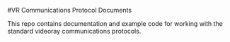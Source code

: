#VR Communications Protocol Documents  


This repo contains documentation and example code for working with the
standard videoray communications protocols.


